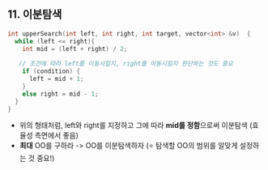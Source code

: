 ## 11. 이분탐색
``` c++
int upperSearch(int left, int right, int target, vector<int> &v)  {
  while (left <= right){
    int mid = (left + right) / 2;
   
   // 조건에 따라 left를 이동시킬지, right를 이동시킬지 판단하는 것도 중요
    if (condition) {
      left = mid + 1;
    }
    else right = mid - 1;
  }
}
```
- 위의 형태처럼, left와 right를 지정하고 그에 따라 **mid를 정함**으로써 이분탐색 (효율성 측면에서 좋음)
- **최대** OO를 구하라 -> OO를 이분탐색하자 (:star: 탐색할 OO의 범위를 알맞게 설정하는 것 중요!)
